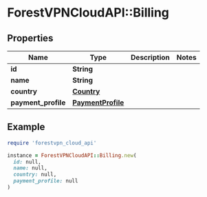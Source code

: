 # ForestVPNCloudAPI::Billing

## Properties

| Name | Type | Description | Notes |
| ---- | ---- | ----------- | ----- |
| **id** | **String** |  |  |
| **name** | **String** |  |  |
| **country** | [**Country**](Country.md) |  |  |
| **payment_profile** | [**PaymentProfile**](PaymentProfile.md) |  |  |

## Example

```ruby
require 'forestvpn_cloud_api'

instance = ForestVPNCloudAPI::Billing.new(
  id: null,
  name: null,
  country: null,
  payment_profile: null
)
```


